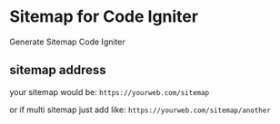 # Sitemap for Code Igniter
Generate Sitemap Code Igniter

## sitemap address
your sitemap would be:
```https://yourweb.com/sitemap```

or if multi sitemap just add like:
```https://yourweb.com/sitemap/another```
